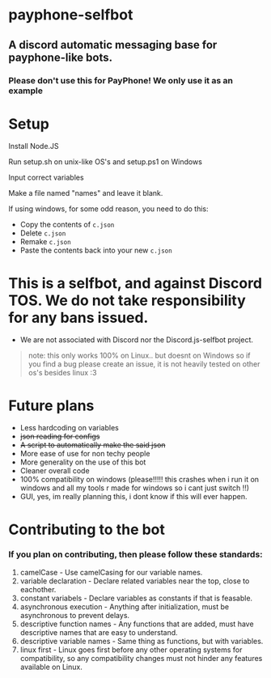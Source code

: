 # payphone-selfbot
## A discord automatic messaging base for payphone-like bots.
### Please don't use this for PayPhone! We only use it as an example

# Setup
Install Node.JS

Run setup.sh on unix-like OS's and setup.ps1 on Windows

Input correct variables

Make a file named "names" and leave it blank.

If using windows, for some odd reason, you need to do this:
- Copy the contents of ``c.json``
- Delete ``c.json``
- Remake ``c.json``
- Paste the contents back into your new ``c.json``

# This is a selfbot, and against Discord TOS. We do not take responsibility for any bans issued.
- We are not associated with Discord nor the Discord.js-selfbot project.


>note: this only works 100% on Linux.. but doesnt on Windows so if you find a bug please create an issue, it is not heavily tested on other os's besides linux :3

# Future plans
- Less hardcoding on variables
- ~~json reading for configs~~
- ~~A script to automatically make the said json~~
- More ease of use for non techy people
- More generality on the use of this bot
- Cleaner overall code
- 100% compatibility on windows (please!!!!! this crashes when i run it on windows and all my tools r made for windows so i cant just switch !!)
- GUI, yes, im really planning this, i dont know if this will ever happen.

# Contributing to the bot
### If you plan on contributing, then please follow these standards:

1. camelCase - Use camelCasing for our variable names.
2. variable declaration - Declare related variables near the top, close to eachother.
3. constant variabels - Declare variables as constants if that is feasable.
4. asynchronous execution - Anything after initialization, must be asynchronous to prevent delays.
5. descriptive function names - Any functions that are added, must have descriptive names that are easy to understand.
6. descriptive variable names - Same thing as functions, but with variables.
7. linux first - Linux goes first before any other operating systems for compatibility, so any compatibility changes must not hinder any features available on Linux.
